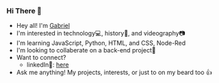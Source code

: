 ### Hi There 👋

- Hey all! I'm [Gabriel](https://github.com/therealgman2016)
- I'm interested in technology💻, history📖, and videography📷
- I'm learning JavaScript, Python, HTML, and CSS, Node-Red
- I'm looking to collaberate on a back-end project🔄
- Want to connect?
    - linkedIn🔗: [here](https://www.linkedin.com/in/gabriel-j-moore-dev/)
- Ask me anything! My projects, interests, or just to on my beard too 👍
<!--
**therealgman2016/therealgman2016** is a ✨ _special_ ✨ repository because its `README.md` (this file) appears on your GitHub profile.

Here are some ideas to get you started:

- 🔭 I’m currently working on ...
- 🌱 I’m currently learning ...
- 👯 I’m looking to collaborate on ...
- 🤔 I’m looking for help with ...
- 💬 Ask me about ...
- 📫 How to reach me: ...
- 😄 Pronouns: ...
- ⚡ Fun fact: ...
-->
